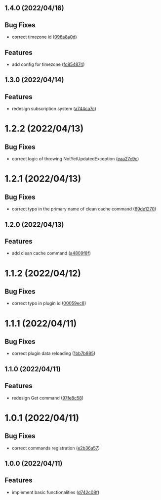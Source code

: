 <a name="1.4.0"></a>
## 1.4.0 (2022/04/16)


## Bug Fixes

* correct timezone id ([098a8a0d](https://github.com/Samarium150/mirai-console-loafers-calendar/commits/098a8a0d))

## Features

* add config for timezone ([fc854874](https://github.com/Samarium150/mirai-console-loafers-calendar/commits/fc854874))

<a name="1.3.0"></a>
## 1.3.0 (2022/04/14)


## Features

* redesign subscription system ([a744ca7c](https://github.com/Samarium150/mirai-console-loafers-calendar/commits/a744ca7c))

<a name="1.2.2"></a>
# 1.2.2 (2022/04/13)


## Bug Fixes

* correct logic of throwing NotYetUpdatedException ([eaa27c9c](https://github.com/Samarium150/mirai-console-loafers-calendar/commits/eaa27c9c))

<a name="1.2.1"></a>
# 1.2.1 (2022/04/13)


## Bug Fixes

* correct typo in the primary name of clean cache command ([69de1270](https://github.com/Samarium150/mirai-console-loafers-calendar/commits/69de1270))

<a name="1.2.0"></a>
## 1.2.0 (2022/04/13)


## Features

* add clean cache command ([a4809f8f](https://github.com/Samarium150/mirai-console-loafers-calendar/commits/a4809f8f))

<a name="1.1.2"></a>
# 1.1.2 (2022/04/12)


## Bug Fixes

* correct typo in plugin id ([00059ec8](https://github.com/Samarium150/mirai-console-loafers-calendar/commits/00059ec8))

<a name="1.1.1"></a>
# 1.1.1 (2022/04/11)


## Bug Fixes

* correct plugin data reloading ([1bb7b885](https://github.com/Samarium150/mirai-console-loafers-calendar/commits/1bb7b885))

<a name="1.1.0"></a>
## 1.1.0 (2022/04/11)


## Features

* redesign Get command ([97fe8c58](https://github.com/Samarium150/mirai-console-loafers-calendar/commits/97fe8c58))

<a name="1.0.1"></a>
# 1.0.1 (2022/04/11)


## Bug Fixes

* correct commands registration ([e2b36a57](https://github.com/Samarium150/mirai-console-loafers-calendar/commits/e2b36a57))

<a name="1.0.0"></a>
## 1.0.0 (2022/04/11)


## Features

* implement basic functionalities ([d742c08f](https://github.com/Samarium150/mirai-console-loafers-calendar/commits/d742c08f))
